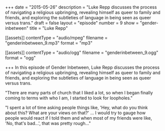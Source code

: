 +++
date = "2015-05-26"
description = "Luke Repp discusses the process of navigating a religious upbringing, revealing himself as queer to family and friends, and exploring the subtleties of language in being seen as queer versus trans."
draft = false
layout = "episode"
number = 9
show = "gender-inbetween"
title = "Luke Repp"

[[assets]]
  contentType = "audio/mpeg"
  filename = "genderinbetween_9.mp3"
  format = "mp3"

[[assets]]
  contentType = "audio/ogg"
  filename = "genderinbetween_9.ogg"
  format = "ogg"

+++
In this episode of Gender Inbetween, Luke Repp discusses the process of navigating a religious upbringing, revealing himself as queer to family and friends, and exploring the subtleties of language in being seen as queer versus trans.

"There are many parts of church that I liked a lot, so when I began finally coming to terms with who I am, I started to look for loopholes."

"I spent a lot of time asking people things like, 'Hey, what do you think about this? What are your views on that?' ... I would try to gauge how people would react if I told them and when most of my friends were like, 'No, that's bad...', that was pretty rough..."